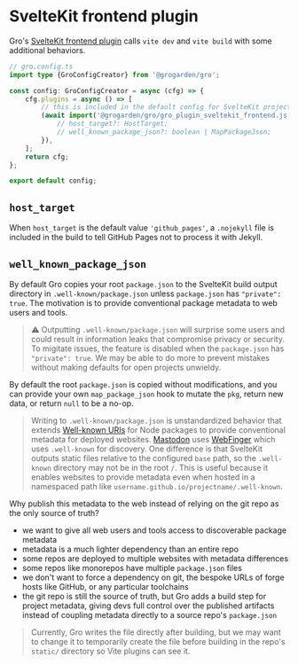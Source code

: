 # SvelteKit frontend plugin

Gro's [SvelteKit frontend plugin](/src/lib/gro_plugin_sveltekit_frontend.ts)
calls `vite dev` and `vite build` with some additional behaviors.

```ts
// gro.config.ts
import type {GroConfigCreator} from '@grogarden/gro';

const config: GroConfigCreator = async (cfg) => {
	cfg.plugins = async () => [
		// this is included in the default config for SvelteKit projects:
		(await import('@grogarden/gro/gro_plugin_sveltekit_frontend.js')).plugin({
			// host_target?: HostTarget;
			// well_known_package_json?: boolean | MapPackageJson;
		}),
	];
	return cfg;
};

export default config;
```

## `host_target`

When `host_target` is the default value `'github_pages'`,
a `.nojekyll` file is included in the build to tell GitHub Pages not to process it with Jekyll.

## `well_known_package_json`

By default Gro copies your root `package.json`
to the SvelteKit build output directory in `.well-known/package.json`
unless `package.json` has `"private": true`.
The motivation is to provide conventional package metadata to web users and tools.

> ⚠️ Outputting `.well-known/package.json` will surprise some users
> and could result in information leaks that compromise privacy or security.
> To migitate issues, the feature is disabled when the `package.json` has `"private": true`.
> We may be able to do more to prevent mistakes without making defaults for open projects unwieldy.

By default the root `package.json` is copied without modifications,
and you can provide your own `map_package_json` hook to
mutate the `pkg`, return new data, or return `null` to be a no-op.

> Writing to `.well-known/package.json` is unstandardized behavior that
> extends [Well-known URIs](https://wikipedia.org/wiki/Well-known_URIs) for Node packages
> to provide conventional metadata for deployed websites.
> [Mastodon](<https://en.wikipedia.org/wiki/Mastodon_(social_network)>) uses
> [WebFinger](https://en.wikipedia.org/wiki/WebFinger) which uses `.well-known` for discovery.
> One difference is that SvelteKit outputs static files relative to the configured `base` path,
> so the `.well-known` directory may not be in the root `/`.
> This is useful because it enables websites to provide metadata even when hosted in a namespaced
> path like `username.github.io/projectname/.well-known`.

Why publish this metadata to the web instead of relying on the git repo as the only source of truth?

- we want to give all web users and tools access to discoverable package metadata
- metadata is a much lighter dependency than an entire repo
- some repos are deployed to multiple websites with metadata differences
- some repos like monorepos have multiple `package.json` files
- we don't want to force a dependency on git, the bespoke URLs of forge hosts like GitHub,
  or any particular toolchains
- the git repo is still the source of truth, but Gro adds a build step for project metadata,
  giving devs full control over the published artifacts
  instead of coupling metadata directly to a source repo's `package.json`

> Currently, Gro writes the file directly after building,
> but we may want to change it to temporarily create the file before building
> in the repo's `static/` directory so Vite plugins can see it.
